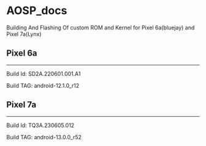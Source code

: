 # AOSP_docs
Building And Flashing Of custom ROM and Kernel for Pixel 6a(bluejay) and Pixel 7a(Lynx)

## Pixel 6a
----------
Build Id: SD2A.220601.001.A1

Build TAG: android-12.1.0_r12

## Pixel 7a
----------
Build Id: TQ3A.230605.012

Build TAG: android-13.0.0_r52
